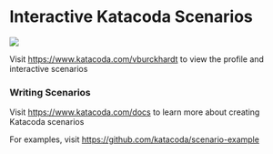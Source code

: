 # Interactive Katacoda Scenarios

[![](http://shields.katacoda.com/katacoda/vburckhardt/count.svg)](https://www.katacoda.com/vburckhardt "Get your profile on Katacoda.com")

Visit https://www.katacoda.com/vburckhardt to view the profile and interactive scenarios

### Writing Scenarios
Visit https://www.katacoda.com/docs to learn more about creating Katacoda scenarios

For examples, visit https://github.com/katacoda/scenario-example
